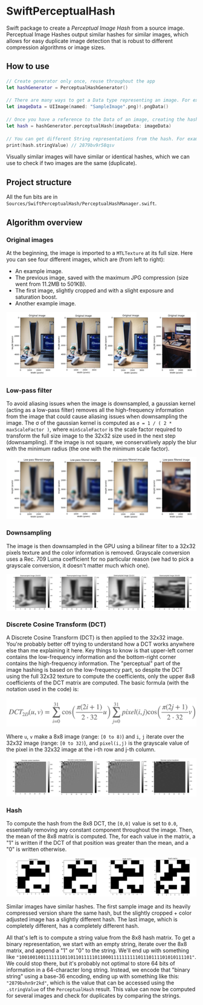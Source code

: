 # SwiftPerceptualHash

Swift package to create a *Perceptual Image Hash* from a source image. Perceptual Image Hashes output similar hashes for similar images, which allows for easy duplicate image detection that is robust to different compression algorithms or image sizes.

## How to use

```swift
// Create generator only once, reuse throughout the app
let hashGenerator = PerceptualHashGenerator()

// There are many ways to get a Data type representing an image. For example:
let imageData = UIImage(named: "SampleImage".png)!.pngData()

// Once you have a reference to the Data of an image, creating the hash is easy and fast:
let hash = hashGenerator.perceptualHash(imageData: imageData)

// You can get different String representations from the hash. For example:
print(hash.stringValue) // 2879bv9r58qsv
```

Visually similar images will have similar or identical hashes, which we can use to check if two images are the same (duplicate).

## Project structure

All the fun bits are in `Sources/SwiftPerceptualHash/PerceptualHashManager.swift`.

## Algorithm overview

### Original images
At the beginning, the image is imported to a `MTLTexture` at its full size. Here you can see four different images, which are (from left to right):
- An example image.
- The previous image, saved with the maximum JPG compression (size went from 11.2MB to 501KB).
- The first image, slightly cropped and with a slight exposure and saturation boost.
- Another example image.

![OriginalImage](Images/Original.png)

### Low-pass filter
To avoid aliasing issues when the image is downsampled, a gaussian kernel (acting as a low-pass filter) removes all the high-frequency information from the image that could cause aliasing issues when downsampling the image. The σ of the gaussian kernel is computed as `σ = 1 / ( 2 * maxScaleFactor )`, where `minScaleFactor` is the scale factor required to transform the full size image to the 32x32 size used in the next step (downsampling). If the image is not square, we conservatively apply the blur with the minimum radius (the one with the minimum scale factor).

![LowPassImage](Images/LowPass.png)

### Downsampling
The image is then downsampled in the GPU using a bilinear filter to a 32x32 pixels texture and the color information is removed. Grayscale conversion uses a Rec. 709 Luma coefficient for no particular reason (we had to pick a grayscale conversion, it doesn't matter much which one).

![Downsampled](Images/Downsampled.png)

### Discrete Cosine Transform (DCT)
A Discrete Cosine Transform (DCT) is then applied to the 32x32 image. You're probably better off trying to understand how a DCT works anywhere else than me explaining it here. Key things to know is that upper-left corner contains the low-frequency information and the bottom-right corner contains the high-frequency information. The "perceptual" part of the image hashing is based on the low-frequency part, so despite the DCT using the full 32x32 texture to compute the coefficients, only the upper 8x8 coefficients of the DCT matrix are computed.
The basic formula (with the notation used in the code) is:

![DCT_Equation](Images/DCT_Equation.png)

Where `u`, `v` make a 8x8 image (range: `[0 to 8)`) and `i`, `j` iterate over the 32x32 image (range: `[0 to 32)`), and `pixel(i,j)` is the grayscale value of the pixel in the 32x32 image at the i-th row and j-th column.

![DCT](Images/DCT.png)

### Hash
To compute the hash from the 8x8 DCT, the `[0,0]` value is set to `0.0`, essentially removing any constant component throughout the image. Then, the mean of the 8x8 matrix is computed. The, for each value in the matrix, a "1" is written if the DCT of that position was greater than the mean, and a "0" is written otherwise.

![Hash](Images/Hash.png)

Similar images have similar hashes. The first sample image and its heavily compressed version share the same hash, but the slightly cropped + color adjusted image has a slightly different hash. The last image, which is completely different, has a completely different hash.

All that's left is to compute a string value from the 8x8 hash matrix. To get a binary representation, we start with an empty string, iterate over the 8x8 matrix, and append a "1" or "0" to the string. We'll end up with something like `"1001001001111111011011011111011000111111111101110111101010111101"`. 
We could stop there, but it's probably not optimal to store 64 bits of information in a 64-character long string. Instead, we encode that "binary string" using a base-36 encoding, ending up with something like this: `"2879bvhn9r2kd"`, which is the value that can be accessed using the `.stringValue` of the `PerceptualHash` result. This value can now be computed for several images and check for duplicates by comparing the strings.
